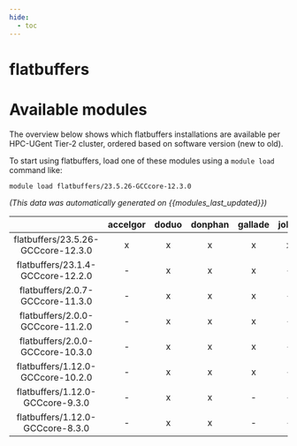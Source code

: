 ```yaml
---
hide:
  - toc
---
```


flatbuffers
===========

# Available modules


The overview below shows which flatbuffers installations are available per HPC-UGent Tier-2 cluster, ordered based on software version (new to old).

To start using flatbuffers, load one of these modules using a `module load` command like:

```shell
module load flatbuffers/23.5.26-GCCcore-12.3.0
```

*(This data was automatically generated on {{modules_last_updated}})*  

| |accelgor|doduo|donphan|gallade|joltik|shinx|
| :---: | :---: | :---: | :---: | :---: | :---: | :---: |
|flatbuffers/23.5.26-GCCcore-12.3.0|x|x|x|x|x|x|
|flatbuffers/23.1.4-GCCcore-12.2.0|-|x|x|x|-|-|
|flatbuffers/2.0.7-GCCcore-11.3.0|-|x|x|x|-|x|
|flatbuffers/2.0.0-GCCcore-11.2.0|-|x|x|x|-|-|
|flatbuffers/2.0.0-GCCcore-10.3.0|-|x|x|x|-|-|
|flatbuffers/1.12.0-GCCcore-10.2.0|-|x|x|x|-|-|
|flatbuffers/1.12.0-GCCcore-9.3.0|-|x|x|-|-|-|
|flatbuffers/1.12.0-GCCcore-8.3.0|-|x|x|-|-|-|
